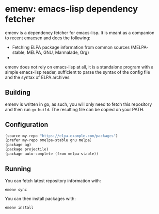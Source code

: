 emenv: emacs-lisp dependency fetcher
====================================

emenv is a dependency fetcher for emacs-lisp. It is meant as a
companion to recent emacsen and does the following:

- Fetching ELPA package information from common sources (MELPA-stable,
  MELPA, GNU, Marmalade, Org)
-

emenv does not rely on emacs-lisp at all, it is a standalone program
with a simple emacs-lisp reader, sufficient to parse the syntax of
the config file and the syntax of ELPA archives

Building
--------

emenv is written in go, as such, you will only need to
fetch this repository and then run `go build`. The
resulting file can be copied on your PATH.

Configuration
-------------

```clojure
(source my-repo "https://elpa.example.com/packages")
(prefer my-repo omelpa-stable gnu melpa)
(package ag)
(package projectile)
(package auto-complete (from melpa-stable))

```

Running
-------

You can fetch latest repository information with:

```
emenv sync
```

You can then install packages with:

```
emenv install
```
